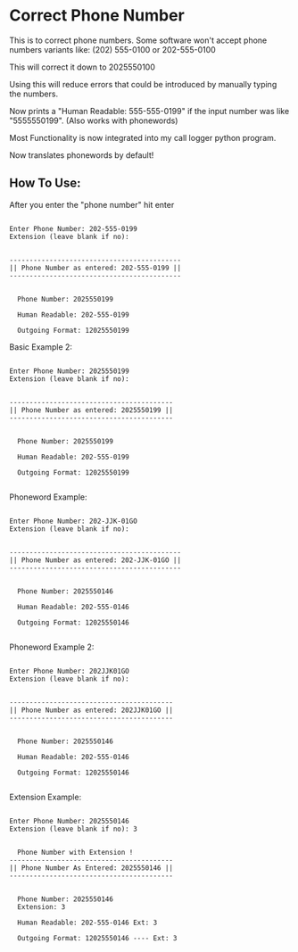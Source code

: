 # Correct Phone Number
 This is to correct phone numbers. Some software won't accept phone numbers variants like: (202) 555-0100 or 202-555-0100

 This will correct it down to 2025550100

 Using this will reduce errors that could be introduced by manually typing the numbers.

 Now prints a "Human Readable: 555-555-0199" if the input number was like "5555550199". (Also works with phonewords)

 Most Functionality is now integrated into my call logger python program.

 Now translates phonewords by default!

## How To Use:
 
After you enter the "phone number" hit enter
```

Enter Phone Number: 202-555-0199
Extension (leave blank if no): 


-------------------------------------------
|| Phone Number as entered: 202-555-0199 ||
------------------------------------------- 


  Phone Number: 2025550199

  Human Readable: 202-555-0199

  Outgoing Format: 12025550199

```
Basic Example 2:
```

Enter Phone Number: 2025550199
Extension (leave blank if no):


-----------------------------------------
|| Phone Number as entered: 2025550199 ||
-----------------------------------------


  Phone Number: 2025550199

  Human Readable: 202-555-0199

  Outgoing Format: 12025550199


```

Phoneword Example:
```

Enter Phone Number: 202-JJK-01GO
Extension (leave blank if no):


-------------------------------------------
|| Phone Number as entered: 202-JJK-01GO ||
-------------------------------------------


  Phone Number: 2025550146

  Human Readable: 202-555-0146

  Outgoing Format: 12025550146


```

Phoneword Example 2:
```

Enter Phone Number: 202JJK01GO
Extension (leave blank if no):


-----------------------------------------
|| Phone Number as entered: 202JJK01GO ||
-----------------------------------------


  Phone Number: 2025550146

  Human Readable: 202-555-0146

  Outgoing Format: 12025550146


```

Extension Example:
```

Enter Phone Number: 2025550146
Extension (leave blank if no): 3


  Phone Number with Extension !
-----------------------------------------
|| Phone Number As Entered: 2025550146 ||
-----------------------------------------


  Phone Number: 2025550146
  Extension: 3

  Human Readable: 202-555-0146 Ext: 3

  Outgoing Format: 12025550146 ---- Ext: 3
  
```
